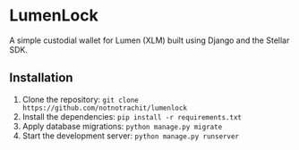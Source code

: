 # LumenLock

A simple custodial wallet for Lumen (XLM) built using Django and the Stellar SDK.

## Installation

1. Clone the repository: `git clone https://github.com/notnotrachit/lumenlock`
2. Install the dependencies: `pip install -r requirements.txt`
3. Apply database migrations: `python manage.py migrate`
4. Start the development server: `python manage.py runserver`